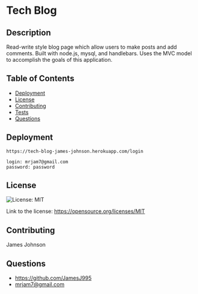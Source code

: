 # Tech Blog

## Description

Read-write style blog page which allow users to make posts and add comments. Built with node.js, mysql, and handlebars. Uses the MVC model to accomplish the goals of this application.

## Table of Contents

- [Deployment](#deployment)
- [License](#license)
- [Contributing](#Contributing)
- [Tests](#tests)
- [Questions](#questions)

## Deployment

    https://tech-blog-james-johnson.herokuapp.com/login

    login: mrjam7@gmail.com
    password: password

## License

![License: MIT](https://img.shields.io/badge/License-MIT-yellow.svg)

Link to the license: https://opensource.org/licenses/MIT

## Contributing

James Johnson

## Questions

- https://github.com/JamesJ995
- mrjam7@gmail.com
